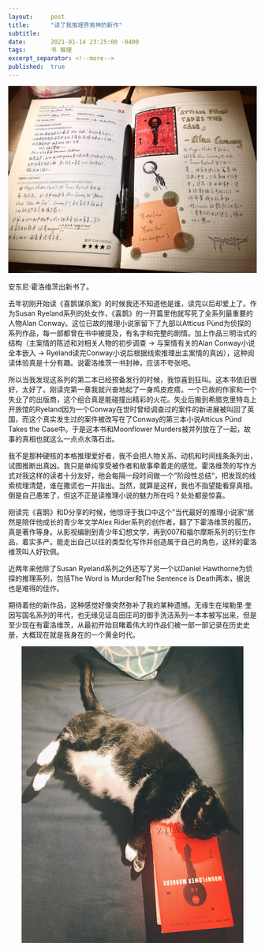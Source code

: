 ```yaml
---
layout:     post
title:      "读了我推理界男神的新作"
subtitle:   
date:       2021-01-14 23:25:00 -0400
tags:       书 推理
excerpt_separator: <!--more-->
published:  true
---
```


<center><a href="/assets/images/2021-01-14-01.jpg"><img src="/assets/images/2021-01-14-01.jpg" alt="读书笔记" width="600" /></a></center>

安东尼·霍洛维茨出新书了。

去年初刚开始读《喜鹊谋杀案》的时候我还不知道他是谁，读完以后却爱上了。作为Susan Ryeland系列的处女作，《喜鹊》的一开篇里他就写死了全系列最重要的人物Alan Conway。这位已故的推理小说家留下了九部以Atticus Pünd为侦探的系列作品，每一部都曾在书中被提及，有名字和完整的剧情。加上作品三明治式的结构（主案情的陈述和对相关人物的初步调查 -> 与案情有关的Alan Conway小说全本嵌入 -> Ryeland读完Conway小说后根据线索推理出主案情的真凶），这种阅读体验真是十分有趣。说霍洛维茨一书封神，应该不夸张吧。

所以当我发现这系列的第二本已经预备发行的时候，我惊喜到狂叫。这本书依旧很好，太好了。刚读完第一章我就兴奋地起了一身鸡皮疙瘩。一个已故的作家和一个失业了的出版商，这个组合真是能碰撞出精彩的火花。失业后搬到希腊克里特岛上开旅馆的Ryeland因为一个Conway在世时曾经调查过的案件的新进展被叫回了英国，而这个真实发生过的案件被改写在了Conway的第三本小说Atticus Pünd Takes the Case中。于是这本书和Moonflower Murders被并列放在了一起，故事的真相也就这么一点点水落石出。

我不是那种硬核的本格推理爱好者，我不会把人物关系、动机和时间线条条列出，试图推断出真凶。我只是单纯享受被作者和故事牵着走的感觉。霍洛维茨的写作方式对我这样的读者十分友好，他会每隔一段时间做一个”阶段性总结“，把发现的线索梳理清楚，谁在撒谎也一并指出。当然，就算是这样，我也不指望能看穿真相。倒是自己愚笨了，但这不正是读推理小说的魅力所在吗？处处都是惊喜。

刚读完《喜鹊》和D分享的时候，他惊讶于我口中这个”当代最好的推理小说家“居然是陪伴他成长的青少年文学Alex Rider系列的创作者。翻了下霍洛维茨的履历，真是著作等身。从影视编剧到青少年幻想文学，再到007和福尔摩斯系列的衍生作品，着实多产。能走出自己以往的类型化写作并创造属于自己的角色，这样的霍洛维茨叫人好钦佩。

近两年来他除了Susan Ryeland系列之外还写了另一个以Daniel Hawthorne为侦探的推理系列，包括The Word is Murder和The Sentence is Death两本，据说也是难得的佳作。

期待着他的新作品，这种感觉好像突然弥补了我的某种遗憾。无缘生在埃勒里·奎因写国名系列的年代，也无缘见证岛田庄司的御手洗洁系列一本本被写出来，但是至少现在有霍洛维茨，从最初开始目睹着伟大的作品们被一部一部记录在历史史册，大概现在就是我身在的一个黄金时代。

<center><a href="/assets/images/2021-01-14-02.jpg"><img src="/assets/images/2021-01-14-02.jpg" alt="书模猫和书" height="600" /></a></center>